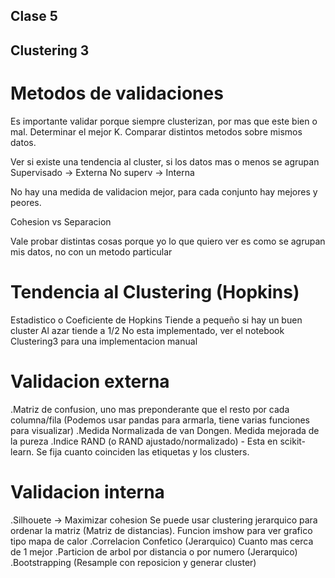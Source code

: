 ## Clase 5
## Clustering 3

# Metodos de validaciones
Es importante validar porque siempre clusterizan, por mas que este bien o mal.
Determinar el mejor K.
Comparar distintos metodos sobre mismos datos.

Ver si existe una tendencia al cluster, si los datos mas o menos se agrupan
Supervisado -> Externa
No superv -> Interna

No hay una medida de validacion mejor, para cada conjunto hay mejores y peores.

Cohesion vs Separacion

Vale probar distintas cosas porque yo lo que quiero ver es como se agrupan mis datos, no con un metodo particular

# Tendencia al Clustering (Hopkins)
Estadistico o Coeficiente de Hopkins
Tiende a pequeño si hay un buen cluster
Al azar tiende a 1/2
No esta implementado, ver el notebook Clustering3 para una implementacion manual

# Validacion externa
.Matriz de confusion, uno mas preponderante que el resto por cada columna/fila (Podemos usar pandas para armarla, tiene varias funciones para visualizar)
.Medida Normalizada de van Dongen. Medida mejorada de la pureza
.Indice RAND (o RAND ajustado/normalizado) - Esta en scikit-learn. Se fija cuanto coinciden las etiquetas y los clusters.


# Validacion interna
.Silhouete -> Maximizar cohesion
Se puede usar clustering jerarquico para ordenar la matriz (Matriz de distancias). Funcion imshow para ver grafico tipo mapa de calor
.Correlacion Confetico (Jerarquico) Cuanto mas cerca de 1 mejor
.Particion de arbol por distancia o por numero (Jerarquico)
.Bootstrapping (Resample con reposicion y generar cluster)